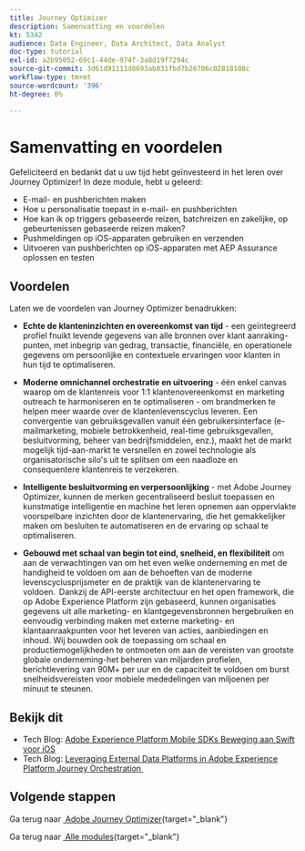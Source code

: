 ```yaml
---
title: Journey Optimizer
description: Samenvatting en voordelen
kt: 5342
audience: Data Engineer, Data Architect, Data Analyst
doc-type: tutorial
exl-id: a2b95052-69c1-44de-974f-3a8d19f7294c
source-git-commit: 3d61d91111d8693ab031fbd7b26706c02818108c
workflow-type: tm+mt
source-wordcount: '396'
ht-degree: 0%

---
```


# Samenvatting en voordelen

Gefeliciteerd en bedankt dat u uw tijd hebt geïnvesteerd in het leren over Journey Optimizer!
In deze module, hebt u geleerd:

- E-mail- en pushberichten maken
- Hoe u personalisatie toepast in e-mail- en pushberichten
- Hoe kan ik op triggers gebaseerde reizen, batchreizen en zakelijke, op gebeurtenissen gebaseerde reizen maken?
- Pushmeldingen op iOS-apparaten gebruiken en verzenden
- Uitvoeren van pushberichten op iOS-apparaten met AEP Assurance oplossen en testen

## Voordelen

Laten we de voordelen van Journey Optimizer benadrukken:

- **Echte de klanteninzichten en overeenkomst van tijd** - een geïntegreerd profiel fnuikt levende gegevens van alle bronnen over klant aanraking-punten, met inbegrip van gedrag, transactie, financiële, en operationele gegevens om persoonlijke en contextuele ervaringen voor klanten in hun tijd te optimaliseren.  

- **Moderne omnichannel orchestratie en uitvoering** - één enkel canvas waarop om de klantenreis voor 1:1 klantenovereenkomst en marketing outreach te harmoniseren en te optimaliseren - om brandmerken te helpen meer waarde over de klantenlevenscyclus leveren. &#x200B; Een convergentie van gebruiksgevallen vanuit één gebruikersinterface (e-mailmarketing, mobiele betrokkenheid, real-time gebruiksgevallen, besluitvorming, beheer van bedrijfsmiddelen, enz.), maakt het de markt mogelijk tijd-aan-markt te versnellen en zowel technologie als organisatorische silo&#39;s uit te splitsen om een naadloze en consequentere klantenreis te verzekeren.  

- **Intelligente besluitvorming en verpersoonlijking** - met Adobe Journey Optimizer, kunnen de merken gecentraliseerd besluit toepassen en kunstmatige intelligentie en machine het leren opnemen aan oppervlakte voorspelbare inzichten door de klantenervaring, die het gemakkelijker maken om besluiten te automatiseren en de ervaring op schaal te optimaliseren. 

- **Gebouwd met schaal van begin tot eind, snelheid, en flexibiliteit** om aan de verwachtingen van om het even welke onderneming en met de handigheid te voldoen om aan de behoeften van de moderne levenscyclusprijsmeter en de praktijk van de klantenervaring te voldoen.  Dankzij de API-eerste architectuur en het open framework, die op Adobe Experience Platform zijn gebaseerd, kunnen organisaties gegevens uit alle marketing- en klantgegevensbronnen hergebruiken en eenvoudig verbinding maken met externe marketing- en klantaanraakpunten voor het leveren van acties, aanbiedingen en inhoud. Wij bouwden ook de toepassing om schaal en productiemogelijkheden te ontmoeten om aan de vereisten van grootste globale onderneming-het beheren van miljarden profielen, berichtlevering van 90M+ per uur en de capaciteit te voldoen om burst snelheidsvereisten voor mobiele mededelingen van miljoenen per minuut te steunen. 

## Bekijk dit

- Tech Blog: [&#x200B; Adobe Experience Platform Mobile SDKs Beweging aan Swift voor iOS &#x200B;](https://medium.com/adobetech/adobe-experience-platform-mobile-sdks-move-to-swift-for-ios-6aa67b67b4d4)
- Tech Blog: [&#x200B; Leveraging External Data Platforms in Adobe Experience Platform Journey Orchestration &#x200B;](https://medium.com/adobetech/leveraging-external-data-platforms-in-adobe-experience-platform-journey-orchestration-54fc6134fe17)

## Volgende stappen

Ga terug naar [&#x200B; Adobe Journey Optimizer &#x200B;](journeyoptimizer.md){target="_blank"}

Ga terug naar [&#x200B; Alle modules &#x200B;](./../../../../overview.md){target="_blank"}
